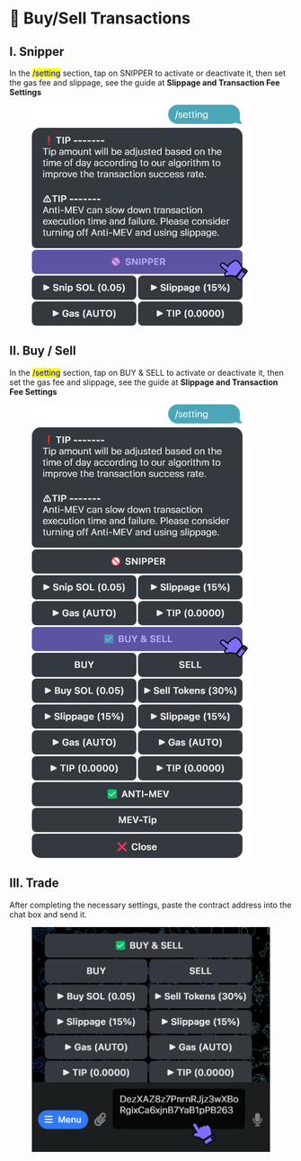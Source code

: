 # 🛒 Buy/Sell Transactions

## I. Snipper

In the <mark style="color:blue;">/setting</mark> section, tap on SNIPPER to activate or deactivate it, then set the gas fee and slippage, see the guide at  **Slippage and Transaction Fee Settings**

<div align="left">

<figure><img src="../.gitbook/assets/image (23).png" alt=""><figcaption></figcaption></figure>

</div>

## II. Buy / Sell

In the <mark style="color:blue;">/setting</mark> section, tap on BUY & SELL to activate or deactivate it, then set the gas fee and slippage, see the guide at  **Slippage and Transaction Fee Settings**

<div align="left">

<figure><img src="../.gitbook/assets/image (24).png" alt=""><figcaption></figcaption></figure>

</div>

## III. Trade

After completing the necessary settings, paste the contract address into the chat box and send it.

<div align="left">

<figure><img src="../.gitbook/assets/image (25).png" alt=""><figcaption></figcaption></figure>

</div>
